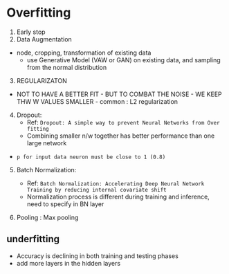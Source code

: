 # Overfitting

1. Early stop
2. Data Augmentation
  - node, cropping, transformation of existing data
	- use Generative Model (VAW or GAN) on existing data, and sampling from the normal distribution
3. REGULARIZATON
  -  NOT TO HAVE A BETTER FIT
	- BUT TO COMBAT THE NOISE
	- WE KEEP THW W VALUES SMALLER
	- common : L2 regularization

4. Dropout:
	- Ref: `Dropout: A simple way to prevent Neural Networks from Over fitting`
	- Combining smaller n/w together has better performance than one large network
  - `p for input data neuron must be close to 1 (0.8)`

5. Batch Normalization:
	- Ref: `Batch Normalization: Accelerating Deep Neural Network Training by reducing internal covariate shift`
	- Normalization process is different during training and inference, need to specify in BN layer

6. Pooling : Max pooling

## underfitting
  - Accuracy is declining in both training and testing phases
  - add more layers in the hidden layers
